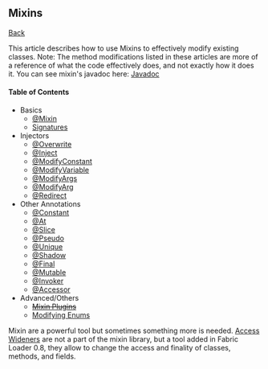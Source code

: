 ## Mixins
[Back](/README.md)

This article describes how to use Mixins to effectively modify existing classes. Note: The method modifications listed in these articles are more of a reference of what the code effectively does, and not exactly how it does it. You can see mixin's javadoc here: [Javadoc](https://jenkins.liteloader.com/view/Other/job/Mixin/javadoc/index.html)

#### Table of Contents
* Basics
	* [@Mixin](mixin.md)
	* [Signatures](signatures.md)
* Injectors
	* [@Overwrite](overwrite.md)
	* [@Inject](inject.md)
	* [@ModifyConstant](modify_constant.md)
	* [@ModifyVariable](modify_variable.md)
	* [@ModifyArgs](modify_args.md)
	* [@ModifyArg](modify_arg.md)
	* [@Redirect](redirect.md)
* Other Annotations
	* [@Constant](constant.md)
	* [@At](at.md)
	* [@Slice](slice.md)
	* [@Pseudo](pseudo.md)
	* [@Unique](unique.md)
	* [@Shadow](shadow.md)
	* [@Final](final.md)
	* [@Mutable](mutable.md)
	* [@Invoker](invoker.md)
	* [@Accessor](accessor.md)
* Advanced/Others
	* ~~[Mixin Plugins](plugins.md)~~
	* [Modifying Enums](enums.md)

Mixin are a powerful tool but sometimes something more is needed. [Access Wideners](access_wideners.md) are not a part of the mixin library, but a tool added in Fabric Loader 0.8,
they allow to change the access and finality of classes, methods, and fields.
